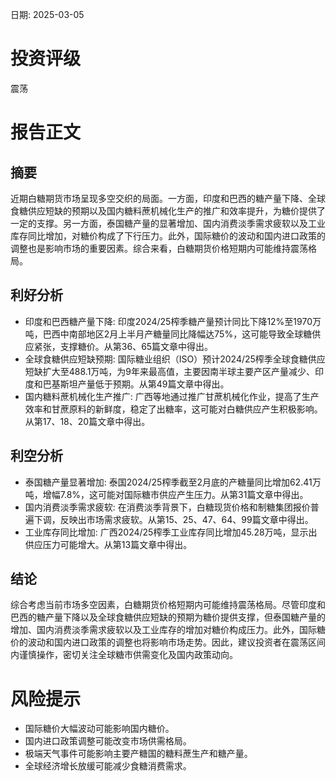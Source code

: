 
日期: 2025-03-05

# 投资评级

震荡

# 报告正文

## 摘要

近期白糖期货市场呈现多空交织的局面。一方面，印度和巴西的糖产量下降、全球食糖供应短缺的预期以及国内糖料蔗机械化生产的推广和效率提升，为糖价提供了一定的支撑。另一方面，泰国糖产量的显著增加、国内消费淡季需求疲软以及工业库存同比增加，对糖价构成了下行压力。此外，国际糖价的波动和国内进口政策的调整也是影响市场的重要因素。综合来看，白糖期货价格短期内可能维持震荡格局。

## 利好分析

* 印度和巴西糖产量下降: 印度2024/25榨季糖产量预计同比下降12%至1970万吨，巴西中南部地区2月上半月产糖量同比降幅达75%，这可能导致全球糖供应紧张，支撑糖价。从第36、65篇文章中得出。
* 全球食糖供应短缺预期: 国际糖业组织（ISO）预计2024/25榨季全球食糖供应短缺扩大至488.1万吨，为9年来最高值，主要因南半球主要产区产量减少、印度和巴基斯坦产量低于预期。从第49篇文章中得出。
* 国内糖料蔗机械化生产推广: 广西等地通过推广甘蔗机械化作业，提高了生产效率和甘蔗原料的新鲜度，稳定了出糖率，这可能对白糖供应产生积极影响。从第17、18、20篇文章中得出。

## 利空分析

* 泰国糖产量显著增加: 泰国2024/25榨季截至2月底的产糖量同比增加62.41万吨，增幅7.8%，这可能对国际糖市供应产生压力。从第31篇文章中得出。
* 国内消费淡季需求疲软: 在消费淡季背景下，白糖现货价格和制糖集团报价普遍下调，反映出市场需求疲软。从第15、25、47、64、99篇文章中得出。
* 工业库存同比增加: 广西2024/25榨季工业库存同比增加45.28万吨，显示出供应压力可能增大。从第13篇文章中得出。

## 结论

综合考虑当前市场多空因素，白糖期货价格短期内可能维持震荡格局。尽管印度和巴西的糖产量下降以及全球食糖供应短缺的预期为糖价提供支撑，但泰国糖产量的增加、国内消费淡季需求疲软以及工业库存的增加对糖价构成压力。此外，国际糖价的波动和国内进口政策的调整也将影响市场走势。因此，建议投资者在震荡区间内谨慎操作，密切关注全球糖市供需变化及国内政策动向。

# 风险提示

* 国际糖价大幅波动可能影响国内糖价。
* 国内进口政策调整可能改变市场供需格局。
* 极端天气事件可能影响主要产糖国的糖料蔗生产和糖产量。
* 全球经济增长放缓可能减少食糖消费需求。
